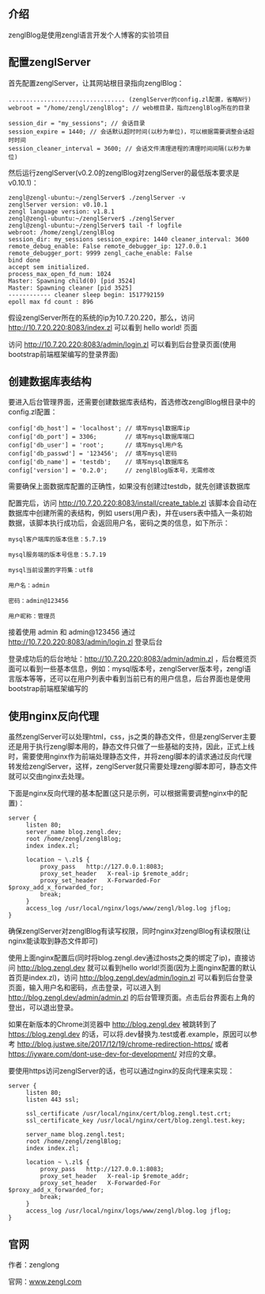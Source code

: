 ## 介绍

zenglBlog是使用zengl语言开发个人博客的实验项目

## 配置zenglServer

首先配置zenglServer，让其网站根目录指向zenglBlog：

```
................................. (zenglServer的config.zl配置，省略N行)
webroot = "/home/zengl/zenglBlog"; // web根目录，指向zenglBlog所在的目录

session_dir = "my_sessions"; // 会话目录
session_expire = 1440; // 会话默认超时时间(以秒为单位)，可以根据需要调整会话超时时间
session_cleaner_interval = 3600; // 会话文件清理进程的清理时间间隔(以秒为单位)
```

然后运行zenglServer(v0.2.0的zenglBlog对zenglServer的最低版本要求是v0.10.1)：

```
zengl@zengl-ubuntu:~/zenglServer$ ./zenglServer -v
zenglServer version: v0.10.1
zengl language version: v1.8.1
zengl@zengl-ubuntu:~/zenglServer$ ./zenglServer
zengl@zengl-ubuntu:~/zenglServer$ tail -f logfile 
webroot: /home/zengl/zenglBlog
session_dir: my_sessions session_expire: 1440 cleaner_interval: 3600
remote_debug_enable: False remote_debugger_ip: 127.0.0.1 remote_debugger_port: 9999 zengl_cache_enable: False
bind done
accept sem initialized.
process_max_open_fd_num: 1024 
Master: Spawning child(0) [pid 3524] 
Master: Spawning cleaner [pid 3525] 
------------ cleaner sleep begin: 1517792159
epoll max fd count : 896 
```

假设zenglServer所在的系统的ip为10.7.20.220，那么，访问 http://10.7.20.220:8083/index.zl 可以看到 hello world! 页面

访问 http://10.7.20.220:8083/admin/login.zl 可以看到后台登录页面(使用bootstrap前端框架编写的登录界面)

## 创建数据库表结构

要进入后台管理界面，还需要创建数据库表结构，首选修改zenglBlog根目录中的config.zl配置：

```
config['db_host'] = 'localhost'; // 填写mysql数据库ip
config['db_port'] = 3306;        // 填写mysql数据库端口
config['db_user'] = 'root';      // 填写mysql用户名
config['db_passwd'] = '123456';  // 填写mysql密码
config['db_name'] = 'testdb';    // 填写mysql数据库名
config['version'] = '0.2.0';     // zenglBlog版本号，无需修改
```

需要确保上面数据库配置的正确性，如果没有创建过testdb，就先创建该数据库

配置完后，访问 http://10.7.20.220:8083/install/create_table.zl 该脚本会自动在数据库中创建所需的表结构，例如 users(用户表)，并在users表中插入一条初始数据，该脚本执行成功后，会返回用户名，密码之类的信息，如下所示：

```
mysql客户端库的版本信息：5.7.19

mysql服务端的版本号信息：5.7.19

mysql当前设置的字符集：utf8

用户名：admin

密码：admin@123456

用户昵称：管理员
```

接着使用 admin 和 admin@123456 通过 http://10.7.20.220:8083/admin/login.zl 登录后台

登录成功后的后台地址：http://10.7.20.220:8083/admin/admin.zl ，后台概览页面可以看到一些基本信息，例如：mysql版本号，zenglServer版本号，zengl语言版本等等，还可以在用户列表中看到当前已有的用户信息，后台界面也是使用bootstrap前端框架编写的

## 使用nginx反向代理

虽然zenglServer可以处理html，css，js之类的静态文件，但是zenglServer主要还是用于执行zengl脚本用的，静态文件只做了一些基础的支持，因此，正式上线时，需要使用nginx作为前端处理静态文件，并将zengl脚本的请求通过反向代理转发给zenglServer，这样，zenglServer就只需要处理zengl脚本即可，静态文件就可以交由nginx去处理。

下面是nginx反向代理的基本配置(这只是示例，可以根据需要调整nginx中的配置)：

```
server {
     listen 80;
     server_name blog.zengl.dev;
     root /home/zengl/zenglBlog;
     index index.zl;

     location ~ \.zl$ {
         proxy_pass   http://127.0.0.1:8083;
         proxy_set_header   X-real-ip $remote_addr;
         proxy_set_header   X-Forwarded-For $proxy_add_x_forwarded_for;
         break;
     }
     access_log /usr/local/nginx/logs/www/zengl/blog.log jflog;
}
```

确保zenglServer对zenglBlog有读写权限，同时nginx对zenglBlog有读权限(让nginx能读取到静态文件即可)

使用上面nginx配置后(同时将blog.zengl.dev通过hosts之类的绑定了ip)，直接访问 http://blog.zengl.dev 就可以看到hello world!页面(因为上面nginx配置的默认首页是index.zl)，访问 http://blog.zengl.dev/admin/login.zl 可以看到后台登录页面，输入用户名和密码，点击登录，可以进入到 http://blog.zengl.dev/admin/admin.zl 的后台管理页面。点击后台界面右上角的登出，可以退出登录。

如果在新版本的Chrome浏览器中 http://blog.zengl.dev 被跳转到了 https://blog.zengl.dev 的话，可以将.dev替换为.test或者.example，原因可以参考 http://blog.justwe.site/2017/12/19/chrome-redirection-https/ 或者 https://iyware.com/dont-use-dev-for-development/ 对应的文章。

要使用https访问zenglServer的话，也可以通过nginx的反向代理来实现：

```
server {
     listen 80;
     listen 443 ssl;

     ssl_certificate /usr/local/nginx/cert/blog.zengl.test.crt;
     ssl_certificate_key /usr/local/nginx/cert/blog.zengl.test.key;

     server_name blog.zengl.test;
     root /home/zengl/zenglBlog;
     index index.zl;

     location ~ \.zl$ {
         proxy_pass   http://127.0.0.1:8083;
         proxy_set_header   X-real-ip $remote_addr;
         proxy_set_header   X-Forwarded-For $proxy_add_x_forwarded_for;
         break;
     }
     access_log /usr/local/nginx/logs/www/zengl/blog.log jflog;
}
```

## 官网

作者：zenglong

官网：www.zengl.com

